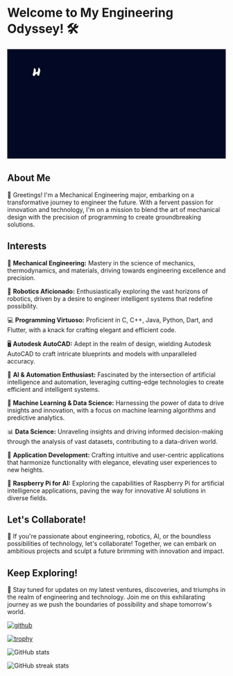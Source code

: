 # Welcome to My Engineering Odyssey! 🛠️
<img src="https://github.com/Showvik2405/Showvik2405/blob/main/messagif.gif" alt="👋 Hi there! I'm Showvik Mondol Joy" title="👋 Hi there! I'm SHowvik Mondol Joy"/>

## About Me

👋 Greetings! I'm a Mechanical Engineering major, embarking on a transformative journey to engineer the future. With a fervent passion for innovation and technology, I'm on a mission to blend the art of mechanical design with the precision of programming to create groundbreaking solutions.

## Interests

🔧 **Mechanical Engineering:** Mastery in the science of mechanics, thermodynamics, and materials, driving towards engineering excellence and precision.

🤖 **Robotics Aficionado:** Enthusiastically exploring the vast horizons of robotics, driven by a desire to engineer intelligent systems that redefine possibility.

💻 **Programming Virtuoso:** Proficient in C, C++, Java, Python, Dart, and Flutter, with a knack for crafting elegant and efficient code.

🖥️ **Autodesk AutoCAD:** Adept in the realm of design, wielding Autodesk AutoCAD to craft intricate blueprints and models with unparalleled accuracy.

🤖 **AI & Automation Enthusiast:** Fascinated by the intersection of artificial intelligence and automation, leveraging cutting-edge technologies to create efficient and intelligent systems.

🔬 **Machine Learning & Data Science:** Harnessing the power of data to drive insights and innovation, with a focus on machine learning algorithms and predictive analytics.

📊 **Data Science:** Unraveling insights and driving informed decision-making through the analysis of vast datasets, contributing to a data-driven world.

📱 **Application Development:** Crafting intuitive and user-centric applications that harmonize functionality with elegance, elevating user experiences to new heights.

🧠 **Raspberry Pi for AI:** Exploring the capabilities of Raspberry Pi for artificial intelligence applications, paving the way for innovative AI solutions in diverse fields.

## Let's Collaborate!

🌟 If you're passionate about engineering, robotics, AI, or the boundless possibilities of technology, let's collaborate! Together, we can embark on ambitious projects and sculpt a future brimming with innovation and impact.

## Keep Exploring!

🚀 Stay tuned for updates on my latest ventures, discoveries, and triumphs in the realm of engineering and technology. Join me on this exhilarating journey as we push the boundaries of possibility and shape tomorrow's world.


[<img src='https://cdn.jsdelivr.net/npm/simple-icons@3.0.1/icons/github.svg' alt='github' height='40'>](https://github.com/Showvik2405)  

[![trophy](https://github-profile-trophy.vercel.app/?username=Showvik2405)](https://github.com/ryo-ma/github-profile-trophy)

![GitHub stats](https://github-readme-stats.vercel.app/api?username=Showvik2405&show_icons=true)  

![GitHub streak stats](https://streak-stats.demolab.com/?user=Showvik2405)  



